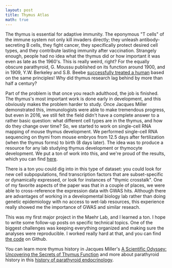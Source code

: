 ```yaml
---
layout: post
title: Thymus Atlas
math: true
---
```


The thymus is essential for adaptive immunity. The eponymous "T cells" of the immune system not only kill invaders directly; they unleash antibody-secreting B cells, they fight cancer, they specifically protect desired cell types, and they contribute lasting immunity after vaccination. Strangely enough, people had no idea what the thymus did or how important it was even as late as the 1960's. This is really weird, right? For the equally obscure parathyroid, G. Moussu published on its function around 1900, and in 1909, Y.W. Berkeley and S.B. Beebe [successfully treated a human](https://www.ncbi.nlm.nih.gov/pmc/articles/PMC2099352/pdf/jmedres00083-0036.pdf) based on the same principles! Why did thymus research lag behind by more than half a century?

Part of the problem is that once you reach adulthood, the job is finished. The thymus's most important work is done early in development, and this obviously makes the problem harder to study. Once Jacques Miller demonstrated this, immunologists were able to make tremendous progress, but even in 2016, we still felt the field didn't have a complete answer to a rather basic question: what different cell types are in the thymus, and how do they change over time? So, we started to work on single-cell RNA mapping of mouse thymus development. We performed single-cell RNA sequencing on thymi from mouse embryos from 12.5 days after fertilization (when the thymus forms) to birth (8 days later). The idea was to produce a resource for any lab studying thymus development or thymocyte development. We put a ton of work into this, and we're proud of the results, which you can find [here](https://www.ncbi.nlm.nih.gov/pubmed/29884461).

There is a ton you could dig into in this type of dataset: you could look for new cell subpopulations, find transcription factors that are subset-specific or dynamically expressed, or look for instances of "thymic crosstalk". One of my favorite aspects of the paper was that in a couple of places, we were able to cross-reference the expression data with GWAS hits. Although there are advantages of working in a developmental biology lab rather than doing genetic epidemiology with no access to wet-lab resources, this experience really showed me the importance of GWAS and similar reseach. 

This was my first major project in the Maehr Lab, and I learned a ton. I hope to write some follow-up posts on specific technical topics. One of the biggest challenges was keeping everything organized and making sure the analyses were reproducible. I worked really hard at that, and you can find [the code](http://github.com/maehrlab) on Github. 


You can learn more thymus history in Jacques Miller's [A Scientific Odyssey: Uncovering
the Secrets of Thymus Function](https://www.cell.com/cell/pdf/S0092-8674(19)30911-0.pdf) and more about parathyroid history in this [history of parathyroid endocrinology](https://www.ncbi.nlm.nih.gov/pmc/articles/PMC3683213/#ref3).

